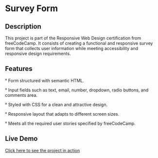 # Survey Form

## Description
This project is part of the Responsive Web Design certification from freeCodeCamp.
It consists of creating a functional and responsive survey form that collects user information while meeting accessibility and responsive design requirements.
## Features

° Form structured with semantic HTML.

° Input fields such as text, email, number, dropdown, radio buttons, and comments area.

° Styled with CSS for a clean and attractive design.

° Responsive layout that adapts to different screen sizes.

° Meets all the required user stories specified by freeCodeCamp.

## Live Demo

[Click here to see the project in action](https://juanman2099.github.io/Survey-Form/)
